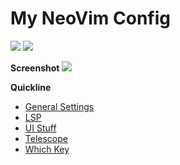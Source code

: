# My NeoVim Config

<img src="https://img.shields.io/badge/Lua-2C2D72?style=for-the-badge&logo=lua&logoColor=white " />
<img src="https://img.shields.io/badge/NeoVim-%2357A143.svg?&style=for-the-badge&logo=neovim&logoColor=white" />

**Screenshot**
<img src="https://www.github.com/Iamafnan/my-nvimrc/screenshot.jpg">

**Quickline**

- [General Settings](https://github.com/Iamafnan/my-nvimrc/tree/main/lua/general)
- [LSP](https://github.com/Iamafnan/my-nvimrc/tree/main/lua/lsp)
- [UI Stuff](https://github.com/Iamafnan/my-nvimrc/tree/main/lua/ui)
- [Telescope](https://github.com/Iamafnan/my-nvimrc/tree/main/lua/telescope)
- [Which Key](https://github.com/Iamafnan/my-nvimrc/tree/main/lua/whichkey)
